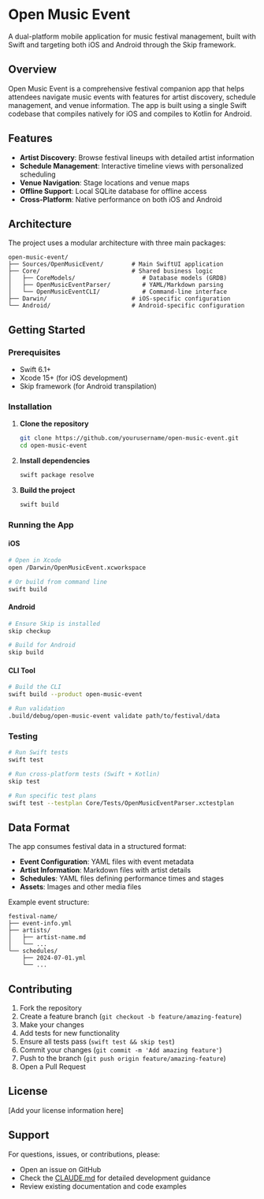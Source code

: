 # Open Music Event

A dual-platform mobile application for music festival management, built with Swift and targeting both iOS and Android through the Skip framework.

## Overview

Open Music Event is a comprehensive festival companion app that helps attendees navigate music events with features for artist discovery, schedule management, and venue information. The app is built using a single Swift codebase that compiles natively for iOS and compiles to Kotlin for Android.

## Features

- **Artist Discovery**: Browse festival lineups with detailed artist information
- **Schedule Management**: Interactive timeline views with personalized scheduling
- **Venue Navigation**: Stage locations and venue maps
- **Offline Support**: Local SQLite database for offline access
- **Cross-Platform**: Native performance on both iOS and Android

## Architecture

The project uses a modular architecture with three main packages:

```
open-music-event/
├── Sources/OpenMusicEvent/        # Main SwiftUI application
├── Core/                          # Shared business logic
│   ├── CoreModels/                   # Database models (GRDB)
│   ├── OpenMusicEventParser/         # YAML/Markdown parsing
│   └── OpenMusicEventCLI/            # Command-line interface
├── Darwin/                        # iOS-specific configuration
└── Android/                       # Android-specific configuration
```

## Getting Started

### Prerequisites
- Swift 6.1+
- Xcode 15+ (for iOS development)
- Skip framework (for Android transpilation)

### Installation

1. **Clone the repository**
   ```bash
   git clone https://github.com/yourusername/open-music-event.git
   cd open-music-event
   ```

2. **Install dependencies**
   ```bash
   swift package resolve
   ```

3. **Build the project**
   ```bash
   swift build
   ```

### Running the App

#### iOS
```bash
# Open in Xcode
open /Darwin/OpenMusicEvent.xcworkspace

# Or build from command line
swift build
```

#### Android
```bash
# Ensure Skip is installed
skip checkup

# Build for Android
skip build
```

#### CLI Tool
```bash
# Build the CLI
swift build --product open-music-event

# Run validation
.build/debug/open-music-event validate path/to/festival/data
```

### Testing

```bash
# Run Swift tests
swift test

# Run cross-platform tests (Swift + Kotlin)
skip test

# Run specific test plans
swift test --testplan Core/Tests/OpenMusicEventParser.xctestplan
```

## Data Format

The app consumes festival data in a structured format:

- **Event Configuration**: YAML files with event metadata
- **Artist Information**: Markdown files with artist details  
- **Schedules**: YAML files defining performance times and stages
- **Assets**: Images and other media files

Example event structure:
```
festival-name/
├── event-info.yml
├── artists/
│   ├── artist-name.md
│   └── ...
└── schedules/
    ├── 2024-07-01.yml
    └── ...
```

## Contributing

1. Fork the repository
2. Create a feature branch (`git checkout -b feature/amazing-feature`)
3. Make your changes
4. Add tests for new functionality
5. Ensure all tests pass (`swift test && skip test`)
6. Commit your changes (`git commit -m 'Add amazing feature'`)
7. Push to the branch (`git push origin feature/amazing-feature`)
8. Open a Pull Request

## License

[Add your license information here]

## Support

For questions, issues, or contributions, please:
- Open an issue on GitHub
- Check the [CLAUDE.md](./CLAUDE.md) for detailed development guidance
- Review existing documentation and code examples
